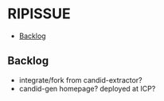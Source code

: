 # RIPISSUE

<!-- toc -->

- [Backlog](#backlog)

<!-- tocstop -->

## Backlog

- integrate/fork from candid-extractor?
- candid-gen homepage? deployed at ICP?

